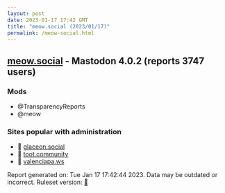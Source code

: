 ```yaml
---
layout: post
date: 2023-01-17 17:42 GMT
title: "meow.social (2023/01/17)"
permalink: /meow-social.html
---
```


## [meow.social](https://meow.social) - Mastodon 4.0.2 (reports 3747 users)

### Mods
 * @TransparencyReports
 * @meow

### Sites popular with administration

* 🐘 [glaceon.social](/glaceon-social.html)
* 🐘 [toot.community](/toot-community.html)
* 🐘 [valenciapa.ws](/valenciapa-ws.html)

Report generated on: Tue Jan 17 17:42:44 2023. Data may be outdated or incorrect.
Ruleset version: [🧁](/version-cupcake)
